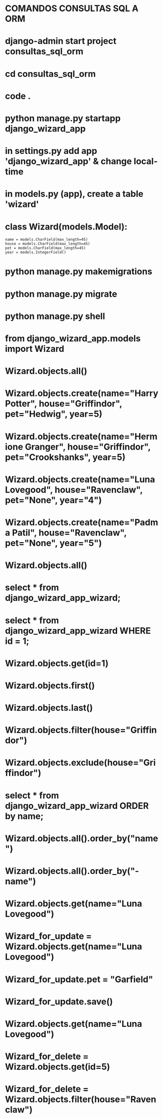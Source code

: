 # COMANDOS CONSULTAS SQL A ORM

# django-admin start project consultas_sql_orm
# cd consultas_sql_orm
# code .
# python manage.py startapp django_wizard_app
# in settings.py add app 'django_wizard_app' & change local-time
# in models.py (app), create a table 'wizard'
# class Wizard(models.Model):
    name = models.CharField(max_length=45)
    house = models.CharField(max_length=45)
    pet = models.CharField(max_length=45)
    year = models.IntegerField()
# python manage.py makemigrations
# python manage.py migrate
# python manage.py shell
# from django_wizard_app.models import Wizard
# Wizard.objects.all()
# Wizard.objects.create(name="Harry Potter", house="Griffindor", pet="Hedwig", year=5)
# Wizard.objects.create(name="Hermione Granger", house="Griffindor", pet="Crookshanks", year=5)
# Wizard.objects.create(name="Luna Lovegood", house="Ravenclaw", pet="None", year="4")
# Wizard.objects.create(name="Padma Patil", house="Ravenclaw", pet="None", year="5")
# Wizard.objects.all()
# select * from django_wizard_app_wizard;
# select * from django_wizard_app_wizard WHERE id = 1;
# Wizard.objects.get(id=1)
# Wizard.objects.first()  
# Wizard.objects.last()  
# Wizard.objects.filter(house="Griffindor")
# Wizard.objects.exclude(house="Griffindor")
# select * from django_wizard_app_wizard ORDER by name;
# Wizard.objects.all().order_by("name")
# Wizard.objects.all().order_by("-name")
# Wizard.objects.get(name="Luna Lovegood")
# Wizard_for_update = Wizard.objects.get(name="Luna Lovegood")
# Wizard_for_update.pet = "Garfield"
# Wizard_for_update.save()
# Wizard.objects.get(name="Luna Lovegood")
# Wizard_for_delete = Wizard.objects.get(id=5)
# Wizard_for_delete = Wizard.objects.filter(house="Ravenclaw") 

